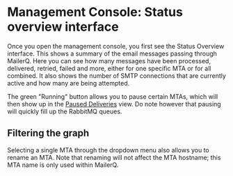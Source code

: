 # Management Console: Status overview interface

Once you open the management console, you first see the Status
Overview interface. This shows a summary of the email messages passing through
MailerQ. Here you can see how many messages have been processed, delivered,
retried, failed and more, either for one specific MTA or for all combined.
It also shows the number of SMTP connections that are currently active and how 
many are being attempted.

The green "Running" button allows you to pause certain MTAs, which will then
show up in the [Paused Deliveries](management-console#pause-deliveries) view.
Do note however that pausing will quickly fill up the RabbitMQ queues.

## Filtering the graph

Selecting a single MTA through the dropdown menu also allows you to rename an 
MTA.  Note that renaming will not affect the MTA hostname; this MTA name is only 
used within MailerQ.
